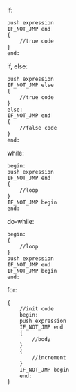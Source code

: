 if:

```
push expression
IF_NOT_JMP end
{
	//true code
}
end:
```

if, else:

```
push expression
IF_NOT_JMP else
{
	//true code
}
else:
IF_NOT_JMP end
{
	//false code
}
end:
```

while:

```
begin:
push expression
IF_NOT_JMP end
{
	//loop
}
IF_NOT_JMP begin
end:
```

do-while:

```
begin:
{
	//loop
}
push expression
IF_NOT_JMP end
IF_NOT_JMP begin
end:
```

for:

```
{
	//init code
	begin:
	push expression
	IF_NOT_JMP end
	{
		//body
	}
	{
		//increment
	}
	IF_NOT_JMP begin
	end:
}
```
